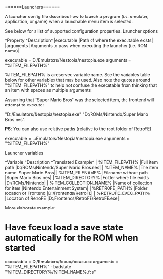 ======Launchers======

A launcher config file describes how to launch a program (i.e. emulator, application, or game) when a launchable menu item is selected.

See below for a list of supported configuration properties.
Launcher options 

^Property 	^Description^
|executable 	|Path of where the executable exists|
|arguments 	|Arguments to pass when executing the launcher (i.e. ROM name)|

  executable = D:/Emulators/Nestopia/nestopia.exe
  arguments  = "%ITEM_FILEPATH%"

%ITEM_FILEPATH% is a reserved variable name. See the variables table below for other variables that may be used. Also note the quotes around "%ITEM_FILEPATH%" to help not confuse the executable from thinking that an item with spaces as multiple arguments.

Assuming that "Super Mario Bros" was the selected item, the frontend will attempt to execute:

  "D:/Emulators/Nestopia/nestopia.exe" "D:/ROMs/Nintendo/Super Mario Bros.nes".

**PS**: You can also use relative paths (relative to the root folder of RetroFE)

  executable = ../Emulators/Nestopia/nestopia.exe
  arguments  = "%ITEM_FILEPATH%"

Launcher variables 

^Variable 	^Description 	^Translated Example^
| %ITEM_FILEPATH% 	|Full item path 	|D:/ROMs/Nintendo/Super Mario Bros.nes|
| %ITEM_NAME% 	|The item name 	|Super Mario Bros|
| %ITEM_FILENAME% 	|Filename without path 	|Super Mario Bros.nes|
| %ITEM_DIRECTORY% 	|Folder where file exists 	|D:/ROMs/Nintendo|
| %ITEM_COLLECTION_NAME% 	|Name of collection for item 	|Nintendo Entertainment System|
| %RETROFE_PATH% 	|Folder location of Frontend 	|D:/Frontends/RetroFE|
| %RETROFE_EXEC_PATH% 	|Location of RetroFE 	|D:/Frontends/RetroFE/RetroFE.exe|


More elaborate example:

  # Have fceux load a save state automatically for the ROM when started
  executable = D:/Emulators/fceux/fceux.exe
  arguments  = "%ITEM_FILEPATH%" -loadstate "%ITEM_DIRECTORY%/%ITEM_NAME%.fcs"
